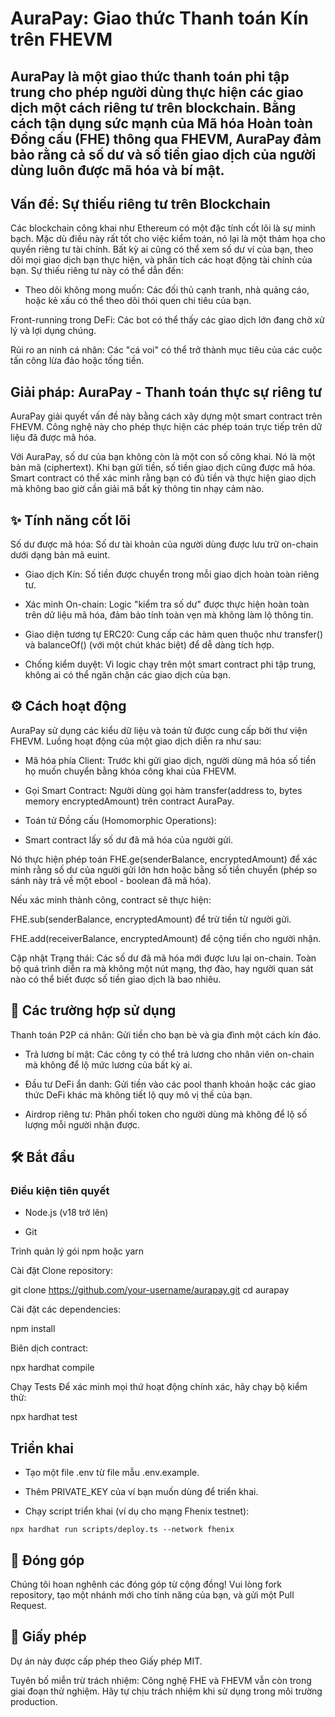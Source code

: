 # AuraPay: Giao thức Thanh toán Kín trên FHEVM

## AuraPay là một giao thức thanh toán phi tập trung cho phép người dùng thực hiện các giao dịch một cách riêng tư trên blockchain. Bằng cách tận dụng sức mạnh của Mã hóa Hoàn toàn Đồng cấu (FHE) thông qua FHEVM, AuraPay đảm bảo rằng cả số dư và số tiền giao dịch của người dùng luôn được mã hóa và bí mật.

## Vấn đề: Sự thiếu riêng tư trên Blockchain
Các blockchain công khai như Ethereum có một đặc tính cốt lõi là sự minh bạch. Mặc dù điều này rất tốt cho việc kiểm toán, nó lại là một thảm họa cho quyền riêng tư tài chính. Bất kỳ ai cũng có thể xem số dư ví của bạn, theo dõi mọi giao dịch bạn thực hiện, và phân tích các hoạt động tài chính của bạn. Sự thiếu riêng tư này có thể dẫn đến:

- Theo dõi không mong muốn: Các đối thủ cạnh tranh, nhà quảng cáo, hoặc kẻ xấu có thể theo dõi thói quen chi tiêu của bạn.

Front-running trong DeFi: Các bot có thể thấy các giao dịch lớn đang chờ xử lý và lợi dụng chúng.

Rủi ro an ninh cá nhân: Các "cá voi" có thể trở thành mục tiêu của các cuộc tấn công lừa đảo hoặc tống tiền.

## Giải pháp: AuraPay - Thanh toán thực sự riêng tư
AuraPay giải quyết vấn đề này bằng cách xây dựng một smart contract trên FHEVM. Công nghệ này cho phép thực hiện các phép toán trực tiếp trên dữ liệu đã được mã hóa.

Với AuraPay, số dư của bạn không còn là một con số công khai. Nó là một bản mã (ciphertext). Khi bạn gửi tiền, số tiền giao dịch cũng được mã hóa. Smart contract có thể xác minh rằng bạn có đủ tiền và thực hiện giao dịch mà không bao giờ cần giải mã bất kỳ thông tin nhạy cảm nào.

## ✨ Tính năng cốt lõi
Số dư được mã hóa: Số dư tài khoản của người dùng được lưu trữ on-chain dưới dạng bản mã euint.

- Giao dịch Kín: Số tiền được chuyển trong mỗi giao dịch hoàn toàn riêng tư.

- Xác minh On-chain: Logic "kiểm tra số dư" được thực hiện hoàn toàn trên dữ liệu mã hóa, đảm bảo tính toàn vẹn mà không làm lộ thông tin.

- Giao diện tương tự ERC20: Cung cấp các hàm quen thuộc như transfer() và balanceOf() (với một chút khác biệt) để dễ dàng tích hợp.

- Chống kiểm duyệt: Vì logic chạy trên một smart contract phi tập trung, không ai có thể ngăn chặn các giao dịch của bạn.

## ⚙️ Cách hoạt động
AuraPay sử dụng các kiểu dữ liệu và toán tử được cung cấp bởi thư viện FHEVM. Luồng hoạt động của một giao dịch diễn ra như sau:

- Mã hóa phía Client: Trước khi gửi giao dịch, người dùng mã hóa số tiền họ muốn chuyển bằng khóa công khai của FHEVM.

- Gọi Smart Contract: Người dùng gọi hàm transfer(address to, bytes memory encryptedAmount) trên contract AuraPay.

- Toán tử Đồng cấu (Homomorphic Operations):

- Smart contract lấy số dư đã mã hóa của người gửi.

Nó thực hiện phép toán FHE.ge(senderBalance, encryptedAmount) để xác minh rằng số dư của người gửi lớn hơn hoặc bằng số tiền chuyển (phép so sánh này trả về một ebool - boolean đã mã hóa).

Nếu xác minh thành công, contract sẽ thực hiện:

FHE.sub(senderBalance, encryptedAmount) để trừ tiền từ người gửi.

FHE.add(receiverBalance, encryptedAmount) để cộng tiền cho người nhận.

Cập nhật Trạng thái: Các số dư đã mã hóa mới được lưu lại on-chain. Toàn bộ quá trình diễn ra mà không một nút mạng, thợ đào, hay người quan sát nào có thể biết được số tiền giao dịch là bao nhiêu.

## 🚀 Các trường hợp sử dụng
Thanh toán P2P cá nhân: Gửi tiền cho bạn bè và gia đình một cách kín đáo.

- Trả lương bí mật: Các công ty có thể trả lương cho nhân viên on-chain mà không để lộ mức lương của bất kỳ ai.

- Đầu tư DeFi ẩn danh: Gửi tiền vào các pool thanh khoản hoặc các giao thức DeFi khác mà không tiết lộ quy mô vị thế của bạn.

- Airdrop riêng tư: Phân phối token cho người dùng mà không để lộ số lượng mỗi người nhận được.

## 🛠️ Bắt đầu
### Điều kiện tiên quyết
- Node.js (v18 trở lên)

- Git

Trình quản lý gói npm hoặc yarn

Cài đặt
Clone repository:

git clone https://github.com/your-username/aurapay.git
cd aurapay

Cài đặt các dependencies:

npm install

Biên dịch contract:

npx hardhat compile

Chạy Tests
Để xác minh mọi thứ hoạt động chính xác, hãy chạy bộ kiểm thử:

npx hardhat test

## Triển khai
- Tạo một file .env từ file mẫu .env.example.

- Thêm PRIVATE_KEY của ví bạn muốn dùng để triển khai.

- Chạy script triển khai (ví dụ cho mạng Fhenix testnet):

```npx hardhat run scripts/deploy.ts --network fhenix```

## 🤝 Đóng góp
Chúng tôi hoan nghênh các đóng góp từ cộng đồng! Vui lòng fork repository, tạo một nhánh mới cho tính năng của bạn, và gửi một Pull Request.

## 📜 Giấy phép
Dự án này được cấp phép theo Giấy phép MIT.

Tuyên bố miễn trừ trách nhiệm: Công nghệ FHE và FHEVM vẫn còn trong giai đoạn thử nghiệm. Hãy tự chịu trách nhiệm khi sử dụng trong môi trường production.